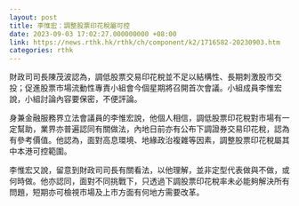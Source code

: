```yaml
---
layout: post
title: 李惟宏：調整股票印花稅屬可控　
date: 2023-09-03 17:02:27.000000000 +08:00
link: https://news.rthk.hk/rthk/ch/component/k2/1716582-20230903.htm
categories: rthk
---
```


財政司司長陳茂波認為，調低股票交易印花稅並不足以結構性、長期刺激股市交投；促進股票市場流動性專責小組會今個星期將召開首次會議。小組成員李惟宏說，小組討論內容要保密，不便評論。

身兼金融服務界立法會議員的李惟宏說，他個人相信，調低股票印花稅對市場有一定幫助，業界亦普遍認同有關做法，內地日前亦有公布下調證券交易印花稅，認為有參考價值。他認為，面對高息環境、地緣政治複雜等因素，調整股票印花稅屬其中本港可控範圍。

李惟宏又說，留意到財政司司長有關看法，以他理解，並非定型代表做與不做，或何時做。他亦認同，面對不同挑戰下，只透過下調股票印花稅率未必能夠解決所有問題，短期亦可檢視市場及上市方面有何地方需要改革。
